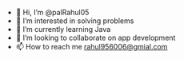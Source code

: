 - 👋 Hi, I’m @palRahul05
- 👀 I’m interested in solving problems
- 🌱 I’m currently learning Java
- 💞️ I’m looking to collaborate on app development
- 📫 How to reach me rahul956006@gmial.com

<!---
palRahul05/palRahul05 is a ✨ special ✨ repository because its `README.md` (this file) appears on your GitHub profile.
You can click the Preview link to take a look at your changes.
--->
